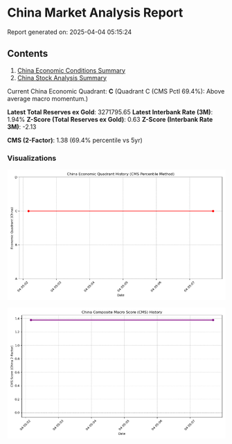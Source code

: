 # China Market Analysis Report

Report generated on: 2025-04-04 05:15:24

## Contents

1. [China Economic Conditions Summary](china_economic_summary.md)
2. [China Stock Analysis Summary](china_stock_summary.md)

Current China Economic Quadrant: **C** (Quadrant C (CMS Pctl 69.4%): Above average macro momentum.)

**Latest Total Reserves ex Gold**: 3271795.65
**Latest Interbank Rate (3M)**: 1.94%
**Z-Score (Total Reserves ex Gold)**: 0.63
**Z-Score (Interbank Rate 3M)**: -2.13

**CMS (2-Factor)**: 1.38 (69.4% percentile vs 5yr)

### Visualizations

![China Economic Quadrant History](china_quadrant_history.png)

![China CMS History](china_cms_history.png)

